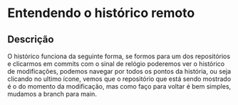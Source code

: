 # Entendendo o histórico remoto

## Descrição

O histórico funciona da seguinte forma, se formos para um dos repositórios e clicarmos em commits com o sinal de relógio poderemos ver o histórico de modificações, podemos navegar por todos os pontos da história, ou seja clicando no ultimo ícone, vemos que o repositório que está sendo mostrado é o do momento da modificação, mas como faço para voltar é bem simples, mudamos a branch para main.
